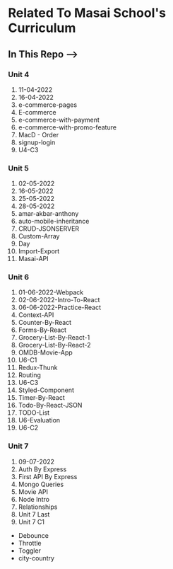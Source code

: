 <h1>Related To Masai School's Curriculum</h1>

<h2>In This Repo  --> </h2>

<h3>Unit 4</h3>
<ol>
    <li>11-04-2022</li>
    <li>16-04-2022</li>
    <li>e-commerce-pages</li>
    <li>E-commerce</li>
    <li>e-commerce-with-payment</li>
    <li>e-commerce-with-promo-feature</li>
    <li>MacD - Order</li>
    <li>signup-login</li>
    <li>U4-C3</li>
</ol>
<h3>Unit 5</h3>
<ol>
    <li>02-05-2022</li>
    <li>16-05-2022</li>
    <li>25-05-2022</li>
    <li>28-05-2022</li>
    <li>amar-akbar-anthony</li>
    <li>auto-mobile-inheritance</li>
    <li>CRUD-JSONSERVER</li>
    <li>Custom-Array</li>
    <li>Day</li>
    <li>Import-Export</li>
    <li>Masai-API</li>
</ol>
<h3>Unit 6</h3>
<ol>
    <li>01-06-2022-Webpack</li>
    <li>02-06-2022-Intro-To-React</li>
    <li>06-06-2022-Practice-React</li>
    <li>Context-API</li>
    <li>Counter-By-React</li>
    <li>Forms-By-React</li>
    <li>Grocery-List-By-React-1</li>
    <li>Grocery-List-By-React-2</li>
    <li>OMDB-Movie-App</li>
    <li>U6-C1</li>
    <li>Redux-Thunk</li>
    <li>Routing</li>
    <li>U6-C3</li>
    <li>Styled-Component</li>
    <li>Timer-By-React</li>
    <li>Todo-By-React-JSON</li>
    <li>TODO-List</li>
    <li>U6-Evaluation</li>
    <li>U6-C2</li>
</ol>
<h3>Unit 7</h3>
<ol>
    <li>09-07-2022</li>
    <li>Auth By Express</li>
    <li>First API By Express</li>
    <li>Mongo Queries</li>
    <li>Movie API</li>
    <li>Node Intro</li>
    <li>Relationships</li>
    <li>Unit 7 Last</li>
    <li>Unit 7 C1</li>
</ol>
<ul>
<li>Debounce</li>
<li>Throttle</li>
<li>Toggler</li>
<li>city-country</li>
</ul>
